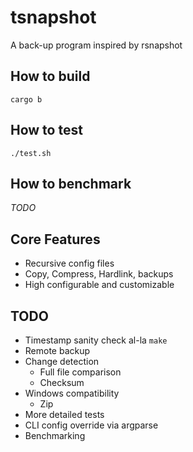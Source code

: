 # tsnapshot

A back-up program inspired by rsnapshot

## How to build

```shell
cargo b
```

## How to test

```shell
./test.sh
```

## How to benchmark

_TODO_

## Core Features

* Recursive config files
* Copy, Compress, Hardlink, backups
* High configurable and customizable

## TODO
* Timestamp sanity check al-la `make`
* Remote backup
* Change detection
  * Full file comparison
  * Checksum
* Windows compatibility
  * Zip
* More detailed tests
* CLI config override via argparse
* Benchmarking
